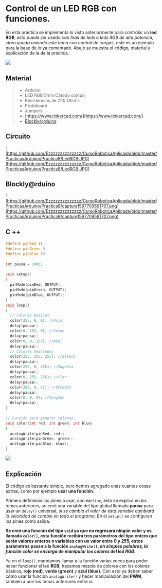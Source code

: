 # Control de un LED RGB con funciones.

En esta práctica se implementa lo visto anteriormente para controlar un **led RGB**, _esto puede ser usado con tiras de leds o leds RGB de alta potencia, claro queda uniendo este tema con control de cargas_, este es un ejemplo para la base de lo ya comentado. Abajo se muestra el código, material y explicación de la de la práctica.

![](https://dynamoelectronics.com/wp-content/uploads/2017/08/RGB-animation-funcion.gif)

## Material 
> - Arduino
> - LED RGB 5mm Cátodo común
> - Resistencias de 220 Ohm's
> - Protoboard
> - Jumpers
> - [https://www.tinkercad.com/](https://www.tinkercad.com/)
> - [Blockly@rduino](https://technologiescollege.github.io/Blockly-at-rduino/index.html)


## Circuito
![https://github.com/Ezzzzzzzzzzzzzz/CursoRoboticaAplicada/blob/master/PracticasArduino/Practica8/LedRGB.JPG](https://github.com/Ezzzzzzzzzzzzzz/CursoRoboticaAplicada/blob/master/PracticasArduino/Practica8/LedRGB.JPG)

## Blockly@rduino
![https://github.com/Ezzzzzzzzzzzzzz/CursoRoboticaAplicada/blob/master/PracticasArduino/Practica8/capture1597709591707.png](https://github.com/Ezzzzzzzzzzzzzz/CursoRoboticaAplicada/blob/master/PracticasArduino/Practica8/capture1597709591707.png)

## C ++
```c
#define pinRed 11
#define pinGreen 9
#define pinBlue 10

int pausa = 1000;

void setup()
{
  pinMode(pinRed, OUTPUT);
  pinMode(pinGreen, OUTPUT);
  pinMode(pinBlue, OUTPUT);
}
void loop()
{
  // Colores basicos
  color(255, 0, 0);	//Rojo
  delay(pausa);
  color(0, 255, 0); //Verde
  delay(pausa);
  color(0, 0, 255);	//Azul
  delay(pausa);
  // Colores mezclados
  color(255, 255, 255); //Blanco
  delay(pausa);
  color(255, 0, 255); //Magenta
  delay(pausa);
  color(0, 255, 255); //Cian
  delay(pausa);
  color(204, 0, 51); //#CC0033
  delay(pausa);
  color(0, 0, 0); //Apagado
  delay(pausa);
}

// Función para generar colores
void color(int red, int green, int blue)
{
  analogWrite(pinRed, red);
  analogWrite(pinGreen, green);
  analogWrite(pinBlue, blue);
}
```
![](https://i.pinimg.com/originals/b9/51/8f/b9518febac2756828254365fbae0c007.png)

## Explicación
El código es bastante simple, pero hemos agregado unas cuantas cosas extras, como por ejemplo **usar una función**.

Primero definimos los pines a usar, con ``#define``, esto se explicó en los temas anteriores, se creó una  variable del tipo global llamada **pausa** para usar un ``delay()`` universal, _si se cambia el valor de esta variable cambiará la velocidad de cambio en todo el programa_. En el ``setup()`` se configuran los pines como salida. 

**Se creó una función del tipo ``void`` ya que no regresará ningún valor y es llamada ``color()``, esta función recibirá tres parámetros del tipo entero que serán valores enteros o variables con un valor entre 0 y 255, estos parámetros pasan a la función ``analogWrite()``, _en simples palabras, la función color se encarga de manipular los colores del led RGB_**.

Ya en el ``loop()``, mandamos llamar a la función varias veces para poder hacer funcionar el led **RGB**, hacemos mezcla de colores con los colores básicos, **rojo (red)**, **verde (green)** y **azul (blue)**.  Con esto ya deben saber cómo usar la función ``analogWrite()`` y hacer manipulación del **PWM**, también a unir los temas anteriores entre sí. 
<!--stackedit_data:
eyJoaXN0b3J5IjpbMTMxMzI1NzY1NCwxNjYxOTE5NzI4LDEwND
A2Njk0NzcsMTQ3NDI0MTIzMywtMTUzMzE1MjIzOSwtMTk4NzUy
MDAzNSw5NzcwNDg0NTNdfQ==
-->